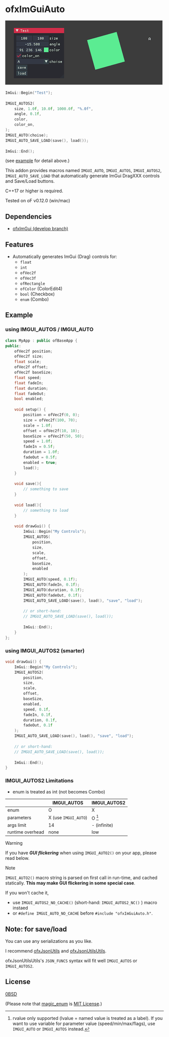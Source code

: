 # ofxImGuiAuto

![docs/screenshot.png](docs/screenshot.png)

```cpp
ImGui::Begin("Test");

IMGUI_AUTOS2(
    size, 1.0f, 10.0f, 1000.0f, "%.0f",
    angle, 0.1f,
    color,
    color_on,
);
IMGUI_AUTO(choise);
IMGUI_AUTO_SAVE_LOAD(save(), load());

ImGui::End();
```

(see [example](./example/) for detail above.)

This addon provides macros named `IMGUI_AUTO`, `IMGUI_AUTOS`, `IMGUI_AUTOS2`, `IMGUI_AUTO_SAVE_LOAD` that automatically generate ImGui DragXXX controls and Save/Load buttons.

C++17 or higher is required.

Tested on oF v0.12.0 (win/mac)

## Dependencies

- [ofxImGui (develop branch)](https://github.com/jvcleave/ofxImGui/tree/develop)

## Features

- Automatically generates ImGui (Drag) controls for:
    - `float`
    - `int`
    - `ofVec2f`
    - `ofVec3f`
    - `ofRectangle`
    - `ofColor` (ColorEdit4)
    - `bool` (Checkbox)
    - `enum` (Combo)

## Example

### using IMGUI_AUTOS / IMGUI_AUTO

```cpp
class MyApp : public ofBaseApp {
public:
    ofVec2f position;
    ofVec2f size;
    float scale;
    ofVec2f offset;
    ofVec2f baseSize;
    float speed;
    float fadeIn;
    float duration;
    float fadeOut;
    bool enabled;

    void setup() {
        position = ofVec2f(0, 0);
        size = ofVec2f(100, 70);
        scale = 1.0f;
        offset = ofVec2f(10, 10);
        baseSize = ofVec2f(50, 50);
        speed = 1.0f;
        fadeIn = 0.5f;
        duration = 1.0f;
        fadeOut = 0.5f;
        enabled = true;
        load();
    }

    void save(){
        // something to save
    }

    void load(){
        // something to load
    }

    void drawGui() {
        ImGui::Begin("My Controls");
        IMGUI_AUTOS(
            position,
            size,
            scale,
            offset,
            baseSize,
            enabled
        );
        IMGUI_AUTO(speed, 0.1f);
        IMGUI_AUTO(fadeIn, 0.1f);
        IMGUI_AUTO(duration, 0.1f);
        IMGUI_AUTO(fadeOut, 0.1f);
        IMGUI_AUTO_SAVE_LOAD(save(), load(), "save", "load");

        // or short-hand:
        // IMGUI_AUTO_SAVE_LOAD(save(), load());

        ImGui::End();
    }
};
```

### using IMGUI_AUTOS2 (smarter)

```cpp
void drawGui() {
    ImGui::Begin("My Controls");
    IMGUI_AUTOS2(
        position,
        size,
        scale,
        offset,
        baseSize,
        enabled,
        speed, 0.1f,
        fadeIn, 0.1f,
        duration, 0.1f,
        fadeOut, 0.1f
    );
    IMGUI_AUTO_SAVE_LOAD(save(), load(), "save", "load");

    // or short-hand:
    // IMGUI_AUTO_SAVE_LOAD(save(), load());

    ImGui::End();
}
```

### IMGUI_AUTOS2 Limitations

- enum is treated as int (not becomes Combo)

||IMGUI_AUTOS|IMGUI_AUTOS2
|-|-|-|
|enum|O|X|
|parameters|X (use `IMGUI_AUTO`)|O [^1]|
|args limit|14|- (infinite)|
|runtime overhead|none|low|

[^1]: rvalue only supported (lvalue = named value is treated as a label). If you want to use variable for parameter value (speed/min/max/flags), use `IMGUI_AUTO` or `IMGUI_AUTOS` instead.

> [!WARNING]
> If you have ***GUI flickering*** when using `IMGUI_AUTO2()` on your app, please read below.

> [!NOTE]
>  `IMGUI_AUTO2()` macro string is parsed on first call in run-time, and cached statically. **This may make GUI flickering in some special case**. 
> 
> If you won't cache it,
> - use `IMGUI_AUTOS2_NO_CACHE()` (short-hand: `IMGUI_AUTOS2_NC()` ) macro instaed
> - or `#define IMGUI_AUTO_NO_CACHE` before `#include "ofxImGuiAuto.h"`.

## Note: for save/load

You can use any serializations as you like. 

I recommend [ofxJsonUtils](https://github.com/2bbb/ofxJsonUtils) and [ofxJsonUtilsUtils](https://github.com/nariakiiwatani/ofxjsonutilsutils).

ofxJsonUtilsUtils's `JSON_FUNCS` syntax will fit well `IMGUI_AUTOS` or `IMGUI_AUTOS2`.

## License

[0BSD](LICENSE)

(Please note that [magic_enum](https://github.com/Neargye/magic_enum) is [MIT License](https://github.com/Neargye/magic_enum/blob/master/LICENSE).)
